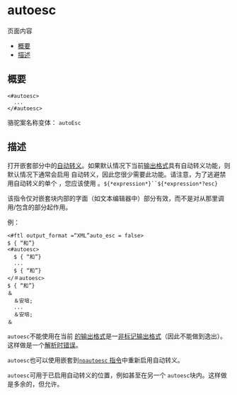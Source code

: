 # autoesc

页面内容

- [概要](https://freemarker.apache.org/docs/ref_directive_autoesc.html#autoid_80)
- [描述](https://freemarker.apache.org/docs/ref_directive_autoesc.html#autoid_81)





## 概要

```
<#autoesc>
  ...
</#autoesc>
```

骆驼案名称变体： `autoEsc`

## 描述

打开嵌套部分中的[自动转义](https://freemarker.apache.org/docs/dgui_misc_autoescaping.html)。如果默认情况下当前[输出格式](https://freemarker.apache.org/docs/dgui_misc_autoescaping.html#dgui_misc_autoescaping_outputformat)具有自动转义功能，则默认情况下通常会启用 自动转义，因此您很少需要此功能。请注意，为了逃避禁用自动转义的单个 ，您应该使用 。`${*expression*}``${*expression*?esc}`

该指令仅对嵌套块内部的字面（如文本编辑器中）部分有效，而不是对从那里调用/包含的部分起作用。

例：

```
<#ftl output_format =“XML”auto_esc = false>
$ { “和”}
<#autoesc>
  $ { “和”}
  ...
  $ { “和”}
</＃autoesc>
$ { “和”}
＆
  ＆安培;
  ...
  ＆安培;
＆
```

`autoesc`不能使用在当前 [的输出格式](https://freemarker.apache.org/docs/dgui_misc_autoescaping.html#dgui_misc_autoescaping_outputformat)是一[非标记输出格式](https://freemarker.apache.org/docs/dgui_misc_autoescaping.html#dgui_misc_autoescaping_nonmarkupof)（因此不能做到逸出）。这样做是一个[解析时错误](https://freemarker.apache.org/docs/gloss.html#gloss.parseTimeError)。

`autoesc`也可以使用嵌套到[`noautoesc` 指令](https://freemarker.apache.org/docs/ref_directive_noautoesc.html)中重新启用自动转义。

`autoesc`可用于已启用自动转义的位置，例如甚至在另一个 `autoesc`块内。这样做是多余的，但允许。